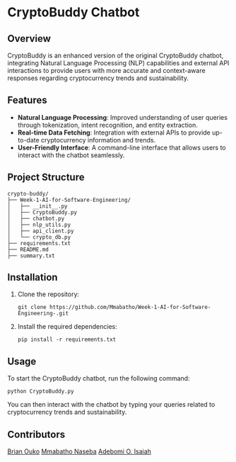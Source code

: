 # CryptoBuddy Chatbot

## Overview
CryptoBuddy is an enhanced version of the original CryptoBuddy chatbot, integrating Natural Language Processing (NLP) capabilities and external API interactions to provide users with more accurate and context-aware responses regarding cryptocurrency trends and sustainability.

## Features
- **Natural Language Processing**: Improved understanding of user queries through tokenization, intent recognition, and entity extraction.
- **Real-time Data Fetching**: Integration with external APIs to provide up-to-date cryptocurrency information and trends.
- **User-Friendly Interface**: A command-line interface that allows users to interact with the chatbot seamlessly.

## Project Structure
```
crypto-buddy/
├── Week-1-AI-for-Software-Engineering/
│   ├── __init__.py
│   ├── CryptoBuddy.py
│   ├── chatbot.py
│   ├── nlp_utils.py
│   ├── api_client.py
│   └── crypto_db.py
├── requirements.txt
├── README.md
├── summary.txt
```

## Installation
1. Clone the repository:
   ```
   git clone https://github.com/Mmabatho/Week-1-AI-for-Software-Engineering-.git
   ```
2. Install the required dependencies:
   ```
   pip install -r requirements.txt
   ```

## Usage
To start the CryptoBuddy chatbot, run the following command:
```
python CryptoBuddy.py
```
You can then interact with the chatbot by typing your queries related to cryptocurrency trends and sustainability.


## Contributors
[Brian Ouko](https://github.com/WellBrian)
[Mmabatho Naseba](https://github.com/Mmabatho)
[Adebomi O. Isaiah](https://github.com/holuwercheyy)
